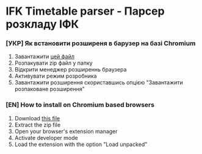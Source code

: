 # IFK Timetable parser - Парсер розкладу ІФК

### [УКР] Як встановити розширеня в барузер на базі Chromium
1. Завантажити [цей файл](https://github.com/maxbutcher1/js-parser-timetable/archive/refs/heads/master.zip)
2. Розпакувати zip файл у папку
3. Відкрити менеджер розширеннь браузера
4. Активувати режим розробника
5. Завантажити розширення скориставшись опцією "Завантажити розпаковане розширення"

### [EN] How to install on Chromium based browsers
1. Download [this file](https://github.com/maxbutcher1/js-parser-timetable/archive/refs/heads/master.zip)
2. Extract the zip file
3. Open your browser's extension manager
4. Activate developer mode
5. Load the extension with the option "Load unpacked"